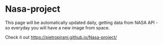 # Nasa-project

This page will be automatically updated daily, getting data from NASA API - so everyday you will have a new image from space.

Check it out https://pietropirani.github.io/Nasa-project/
